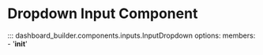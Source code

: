 # Dropdown Input Component  

::: dashboard_builder.components.inputs.InputDropdown
    options:
      members:
        - '__init__'


